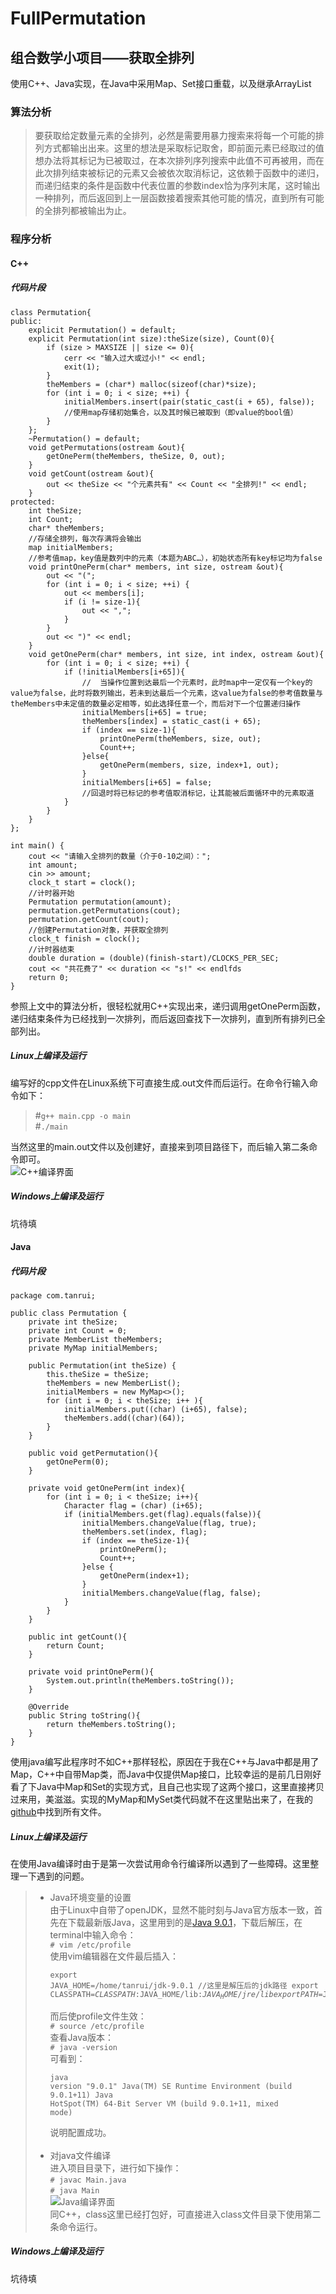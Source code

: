 # FullPermutation  
## 组合数学小项目——获取全排列
使用C++、Java实现，在Java中采用Map、Set接口重载，以及继承ArrayList
### 算法分析
> 要获取给定数量元素的全排列，必然是需要用暴力搜索来将每一个可能的排列方式都输出出来。这里的想法是采取标记取舍，即前面元素已经取过的值想办法将其标记为已被取过，在本次排列序列搜索中此值不可再被用，而在此次排列结束被标记的元素又会被依次取消标记，这依赖于函数中的递归，而递归结束的条件是函数中代表位置的参数index恰为序列末尾，这时输出一种排列，而后返回到上一层函数接着搜索其他可能的情况，直到所有可能的全排列都被输出为止。
### 程序分析
#### C++
##### 代码片段
 <pre><code>class Permutation{
public:
    explicit Permutation() = default;
    explicit Permutation(int size):theSize(size), Count(0){
        if (size > MAXSIZE || size <= 0){
            cerr << "输入过大或过小!" << endl;
            exit(1);
        }
        theMembers = (char*) malloc(sizeof(char)*size);
        for (int i = 0; i < size; ++i) {
            initialMembers.insert(pair<char, bool>(static_cast<const char &>(i + 65), false));
            //使用map存储初始集合，以及其时候已被取到（即value的bool值）
        }
    };
    ~Permutation() = default;
    void getPermutations(ostream &out){
        getOnePerm(theMembers, theSize, 0, out);
    }
    void getCount(ostream &out){
        out << theSize << "个元素共有" << Count << "全排列!" << endl;
    }
protected:
    int theSize;
    int Count;
    char* theMembers;
    //存储全排列，每次存满将会输出
    map<char, bool> initialMembers;
    //参考值map，key值是数列中的元素（本题为ABC…），初始状态所有key标记均为false
    void printOnePerm(char* members, int size, ostream &out){
        out << "(";
        for (int i = 0; i < size; ++i) {
            out << members[i];
            if (i != size-1){
                out << ",";
            }
        }
        out << ")" << endl;
    }
    void getOnePerm(char* members, int size, int index, ostream &out){
        for (int i = 0; i < size; ++i) {
            if (!initialMembers[i+65]){
                //  当操作位置到达最后一个元素时，此时map中一定仅有一个key的value为false，此时将数列输出，若未到达最后一个元素，这value为false的参考值数量与theMembers中未定值的数量必定相等，如此选择任意一个，而后对下一个位置递归操作
                initialMembers[i+65] = true;
                theMembers[index] = static_cast<char>(i + 65);
                if (index == size-1){
                    printOnePerm(theMembers, size, out);
                    Count++;
                }else{
                    getOnePerm(members, size, index+1, out);
                }
                initialMembers[i+65] = false;
                //回退时将已标记的参考值取消标记，让其能被后面循环中的元素取道
            }
        }
    }
};

int main() {
    cout << "请输入全排列的数量（介于0-10之间）：";
    int amount;
    cin >> amount;
    clock_t start = clock();
    //计时器开始
    Permutation permutation(amount);
    permutation.getPermutations(cout);
    permutation.getCount(cout);
    //创建Permutation对象，并获取全排列
    clock_t finish = clock();
    //计时器结束
    double duration = (double)(finish-start)/CLOCKS_PER_SEC;
    cout << "共花费了" << duration << "s!" << endlfds
    return 0;
}
</code></pre>

参照上文中的算法分析，很轻松就用C++实现出来，递归调用getOnePerm函数，递归结束条件为已经找到一次排列，而后返回查找下一次排列，直到所有排列已全部列出。
##### Linux上编译及运行
编写好的cpp文件在Linux系统下可直接生成.out文件而后运行。在命令行输入命令如下：
> #`g++ main.cpp -o main`<br/>
> #`./main`<br/>

当然这里的main.out文件以及创建好，直接来到项目路径下，而后输入第二条命令即可。<br/>
![C++编译界面]()
##### Windows上编译及运行
坑待填
#### Java
##### 代码片段
<pre><code>package com.tanrui;

public class Permutation {
    private int theSize;
    private int Count = 0;
    private MemberList theMembers;
    private MyMap<Character, Boolean> initialMembers;

    public Permutation(int theSize) {
        this.theSize = theSize;
        theMembers = new MemberList();
        initialMembers = new MyMap<>();
        for (int i = 0; i < theSize; i++ ){
            initialMembers.put((char) (i+65), false);
            theMembers.add((char)(64));
        }
    }

    public void getPermutation(){
        getOnePerm(0);
    }

    private void getOnePerm(int index){
        for (int i = 0; i < theSize; i++){
            Character flag = (char) (i+65);
            if (initialMembers.get(flag).equals(false)){
                initialMembers.changeValue(flag, true);
                theMembers.set(index, flag);
                if (index == theSize-1){
                    printOnePerm();
                    Count++;
                }else {
                    getOnePerm(index+1);
                }
                initialMembers.changeValue(flag, false);
            }
        }
    }

    public int getCount(){
        return Count;
    }

    private void printOnePerm(){
        System.out.println(theMembers.toString());
    }

    @Override
    public String toString(){
        return theMembers.toString();
    }
}
</code></pre>

使用java编写此程序时不如C++那样轻松，原因在于我在C++与Java中都是用了Map，C++中自带Map类，而Java中仅提供Map接口，比较幸运的是前几日刚好看了下Java中Map和Set的实现方式，且自己也实现了这两个接口，这里直接拷贝过来用，美滋滋。实现的MyMap和MySet类代码就不在这里贴出来了，在我的[github](https://github.com/RuiTan/FullPermutation/)中找到所有文件。
##### Linux上编译及运行
在使用Java编译时由于是第一次尝试用命令行编译所以遇到了一些障碍。这里整理一下遇到的问题。

> - Java环境变量的设置<br/>由于Linux中自带了openJDK，显然不能时刻与Java官方版本一致，首先在下载最新版Java，这里用到的是[Java 9.0.1]()，下载后解压，在terminal中输入命令：<br/>` # vim /etc/profile `<br/>使用vim编辑器在文件最后插入：<br/><pre><code>export JAVA_HOME=/home/tanrui/jdk-9.0.1
//这里是解压后的jdk路径
export CLASSPATH=$CLASSPATH:$JAVA_HOME/lib:$JAVA_HOME/jre/lib
export PATH=$JAVA_HOME/bin:$JAVA_HOME/jre/bin:$PATH:$HOME/bin</code></pre>
而后使profile文件生效：<br/>` # source /etc/profile `<br/>查看Java版本：<br/>` # java -version `<br/>可看到：<pre><code>java version "9.0.1"
Java(TM) SE Runtime Environment (build 9.0.1+11)
Java HotSpot(TM) 64-Bit Server VM (build 9.0.1+11, mixed mode)</code></pre>说明配置成功。<br/><br/>
> - 对java文件编译<br/>进入项目目录下，进行如下操作：<br/>` # javac Main.java `<br/>` # java Main `<br/>![Java编译界面]()<br/>同C++，class这里已经打包好，可直接进入class文件目录下使用第二条命令运行。
##### Windows上编译及运行
坑待填